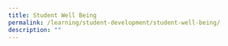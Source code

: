 ```yaml
---
title: Student Well Being
permalink: /learning/student-development/student-well-being/
description: ""
---
```


